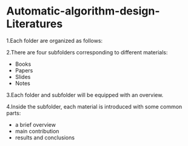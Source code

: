 # Automatic-algorithm-design-Literatures

1.Each folder are organized as follows:

2.There are four subfolders corresponding to different materials:
- Books
- Papers
- Slides
- Notes

3.Each folder and subfolder will be equipped with an overview.

4.Inside the subfolder, each material is introduced with some common parts:
- a brief overview
- main contribution
- results and conclusions

